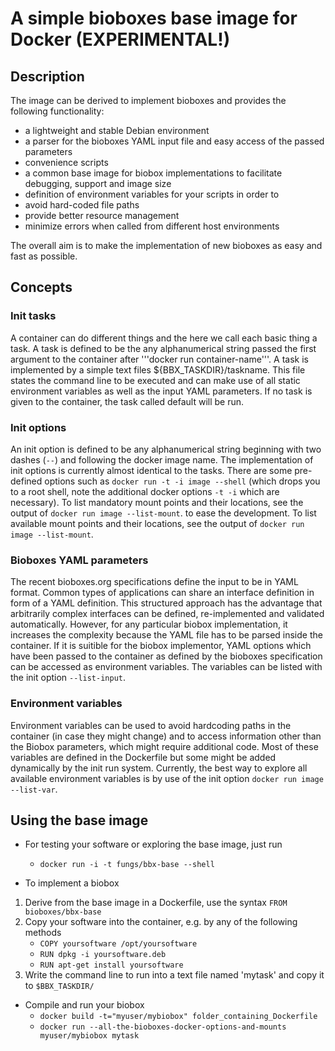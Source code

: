 # A simple bioboxes base image for Docker (EXPERIMENTAL!)

## Description

The image can be derived to implement bioboxes and provides the following functionality:

* a lightweight and stable Debian environment
* a parser for the bioboxes YAML input file and easy access of the passed parameters
* convenience scripts
* a common base image for biobox implementations to facilitate debugging, support and image size
* definition of environment variables for your scripts in order to
 * avoid hard-coded file paths
 * provide better resource management
 * minimize errors when called from different host environments

The overall aim is to make the implementation of new bioboxes as easy and fast as possible.

## Concepts

### Init tasks

A container can do different things and the here we call each basic thing a task. A task is defined to be the any alphanumerical string passed the first argument to the container after '''docker run container-name'''. A task is implemented by a simple text files ${BBX_TASKDIR}/taskname. This file states the command line to be executed and can make use of all static environment variables as well as the input YAML parameters. If no task is given to the container, the task called default will be run.

### Init options

An init option is defined to be any alphanumerical string beginning with two dashes (`--`) and following the docker image name. The implementation of init options is currently almost identical to the tasks. There are some pre-defined options such as `docker run -t -i image --shell` (which drops you to a root shell, note the additional docker options `-t -i` which are necessary). To list mandatory mount points and their locations, see the output of `docker run image --list-mount`. to ease the development. To list available mount points and their locations, see the output of `docker run image --list-mount`.

### Bioboxes YAML parameters

The recent bioboxes.org specifications define the input to be in YAML format. Common types of applications can share an interface definition in form of a YAML definition. This structured approach has the advantage that arbitrarily complex interfaces can be defined, re-implemented and validated automatically. However, for any particular biobox implementation, it increases the complexity because the YAML file has to be parsed inside the container. If it is suitible for the biobox implementor, YAML options which have been passed to the container as defined by the bioboxes specification can be accessed as environment variables. The variables can be listed with the init option `--list-input`.


### Environment variables

Environment variables can be used to avoid hardcoding paths in the container (in case they might change) and to access information other than the Biobox parameters, which might require additional code. Most of these variables are defined in the Dockerfile but  some might be added dynamically by the init run system. Currently, the best way to explore all available environment variables is by use of the init option `docker run image --list-var`.

## Using the base image

* For testing your software or exploring the base image, just run
  * `docker run -i -t fungs/bbx-base --shell`

* To implement a biobox
 1. Derive from the base image in a Dockerfile, use the syntax `FROM bioboxes/bbx-base`
 2. Copy your software into the container, e.g. by any of the following methods
    * `COPY yoursoftware /opt/yoursoftware`
    * `RUN dpkg -i yoursoftware.deb`
    * `RUN apt-get install yoursoftware`
 3. Write the command line to run into a text file named 'mytask' and copy it to `$BBX_TASKDIR/`

* Compile and run your biobox
  * `docker build -t="myuser/mybiobox" folder_containing_Dockerfile`
  * `docker run --all-the-bioboxes-docker-options-and-mounts myuser/mybiobox mytask`
